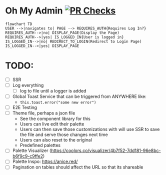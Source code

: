 # Oh My Admin [![PR Checks](https://github.com/craigiswayne/ohmyadmin/actions/workflows/pull_requests.yml/badge.svg)](https://github.com/craigiswayne/ohmyadmin/actions/workflows/pull_requests.yml)

```mermaid
flowchart TD
USER -->|navigates to| PAGE --> REQUIRES_AUTH{Requires Log In?} 
REQUIRES_AUTH-->|no| DISPLAY_PAGE(Display the Page)
REQUIRES_AUTH-->|yes| IS_LOGGED_IN{User is logged in}
IS_LOGGED_IN-->|no| REDIRECT_TO_LOGIN(Redirect to Login Page)
IS_LOGGED_IN-->|yes| DISPLAY_PAGE
```

# TODO: 
* [ ] SSR
* [ ] Log everything
  * [ ] log to file until a logger is added
* [ ] Global Toast Service that can be triggered from ANYWHERE like:
  * `this.toast.error("some new error")`
* [ ] E2E Testing
* [ ] Theme file, perhaps a json file
  * See the component library for this
  * Users can live edit their palette
  * Users can then save those customizations with will use SSR to save the file and serve those changes next time
  * Users can also reset to the original
  * Predefined palettes
* [ ] Palette Visualizer (https://coolors.co/visualizer/4b7f52-7dd181-96e8bc-b6f9c9-c9ffe2)
* [ ] Palette Inspo: https://anice.red/
* [ ] Pagination on tables should affect the URL so that its shareable
